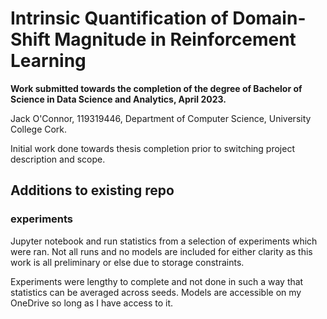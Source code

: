 # Intrinsic Quantification of Domain-Shift Magnitude in Reinforcement Learning

__Work submitted towards the completion of the degree of Bachelor of Science in Data Science and Analytics, April 2023.__

Jack O'Connor, 119319446, Department of Computer Science, University College Cork.

Initial work done towards thesis completion prior to switching project description and scope.

## Additions to existing repo

### experiments

Jupyter notebook and run statistics from a selection of experiments which were ran. Not all runs and no models are included for either clarity as this work is all preliminary or else due to storage constraints. 

Experiments were lengthy to complete and not done in such a way that statistics can be averaged across seeds. Models are accessible on my OneDrive so long as I have access to it.
